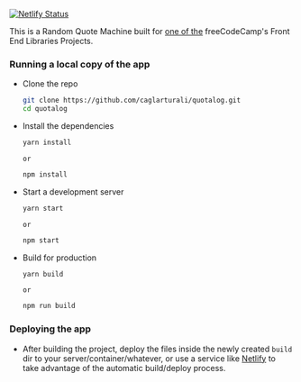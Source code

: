 [![Netlify Status](https://api.netlify.com/api/v1/badges/9d312455-431a-4e92-b8f8-537ba0d38e3c/deploy-status)](https://app.netlify.com/sites/quotalog/deploys)

This is a Random Quote Machine built for [one of the](https://learn.freecodecamp.org/front-end-libraries/front-end-libraries-projects/build-a-random-quote-machine) freeCodeCamp's Front End Libraries Projects.

### Running a local copy of the app

- Clone the repo

  ```bash
  git clone https://github.com/caglarturali/quotalog.git
  cd quotalog
  ```

- Install the dependencies

  ```bash
  yarn install
  ```

  `or`

  ```bash
  npm install
  ```

- Start a development server

  ```bash
  yarn start
  ```

  `or`

  ```bash
  npm start
  ```

- Build for production
  ```bash
  yarn build
  ```
  `or`
  ```bash
  npm run build
  ```

### Deploying the app

- After building the project, deploy the files inside the newly created `build` dir to your server/container/whatever, or use a service like [Netlify](netlify.com) to take advantage of the automatic build/deploy process.
